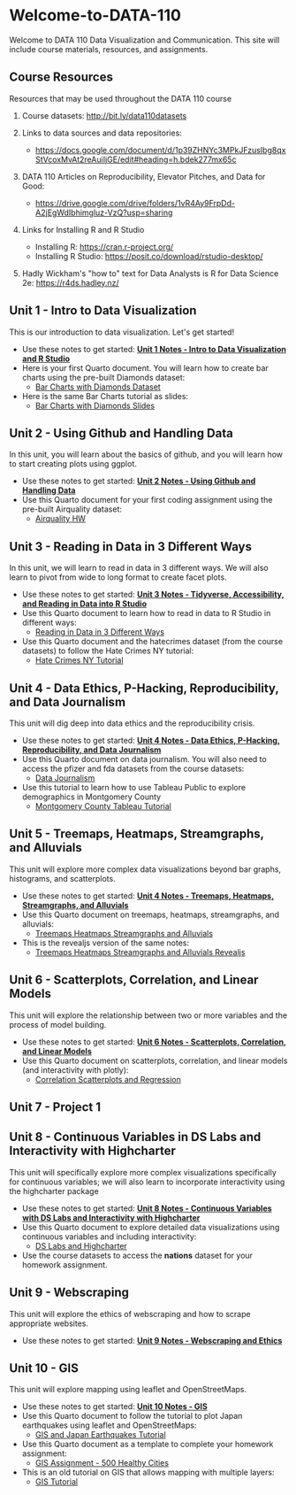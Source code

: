# Welcome-to-DATA-110
Welcome to DATA 110 Data Visualization and Communication. This site will include course materials, resources, and assignments. 

## Course Resources
Resources that may be used throughout the DATA 110 course

1. Course datasets: http://bit.ly/data110datasets

2. Links to data sources and data repositories:
   - https://docs.google.com/document/d/1p39ZHNYc3MPkJFzusIbg8qxStVcoxMvAt2reAuiIjGE/edit#heading=h.bdek277mx65c

4. DATA 110 Articles on Reproducibility, Elevator Pitches, and Data for Good:
   - https://drive.google.com/drive/folders/1vR4Ay9FrpDd-A2jEgWdIbhimgluz-VzQ?usp=sharing

6. Links for Installing R and R Studio
   - Installing R: https://cran.r-project.org/
   - Installing R Studio: https://posit.co/download/rstudio-desktop/

8. Hadly Wickham's "how to" text for Data Analysts is R for Data Science 2e: https://r4ds.hadley.nz/

## Unit 1 - Intro to Data Visualization
This is our introduction to data visualization. Let's get started!

- Use these notes to get started:     [**Unit 1 Notes - Intro to Data Visualization and R Studio**](./Data110_unit1.pdf)
- Here is your first Quarto document. You will learn how to create bar charts using the pre-built Diamonds dataset:
     - [Bar Charts with Diamonds Dataset](./bar_charts_with_diamonds.qmd)
- Here is the same Bar Charts tutorial as slides:
     - [Bar Charts with Diamonds Slides](./bar_charts_with_diamonds_dataset.pptx)

## Unit 2 - Using Github and Handling Data
In this unit, you will learn about the basics of github, and you will learn how to start creating plots using ggplot.

- Use these notes to get started:  [**Unit 2 Notes - Using Github and Handling Data**](./Data110_unit2.pdf)
- Use this Quarto document for your first coding assignment using the pre-built Airquality dataset:
     - [Airquality HW](./Airquality_HW.qmd)

## Unit 3 - Reading in Data in 3 Different Ways
In this unit, we will learn to read in data in 3 different ways. We will also learn to pivot from wide to long format to create facet plots.

- Use these notes to get started: [**Unit 3 Notes - Tidyverse, Accessibility, and Reading in Data into R Studio**](./Data110_unit3.pdf)
- Use this Quarto document to learn how to read in data to R Studio in different ways:
     - [Reading in Data in 3 Different Ways](./reading_data_and_accessibility.qmd)
- Use this Quarto document and the hatecrimes dataset (from the course datasets) to follow the Hate Crimes NY tutorial:
     - [Hate Crimes NY Tutorial](./hate_crimes_ny.qmd)

## Unit 4 - Data Ethics, P-Hacking, Reproducibility, and Data Journalism
This unit will dig deep into data ethics and the reproducibility crisis.

- Use these notes to get started: [**Unit 4 Notes - Data Ethics, P-Hacking, Reproducibility, and Data Journalism**](./Data110_unit4.pdf)
- Use this Quarto document on data journalism. You will also need to access the pfizer and fda datasets from the course datasets:
     - [Data Journalism](./data_journalism.qmd)
- Use this tutorial to learn how to use Tableau Public to explore demographics in Montgomery County
   - [Montgomery County Tableau Tutorial](./MoCo_High_School_Tableau_Tutorial.pdf)

## Unit 5 - Treemaps, Heatmaps, Streamgraphs, and Alluvials
This unit will explore more complex data visualizations beyond bar graphs, histograms, and scatterplots.

- Use these notes to get started: [**Unit 4 Notes - Treemaps, Heatmaps, Streamgraphs, and Alluvials**](./Data110_unit5.pdf)
- Use this Quarto document on treemaps, heatmaps, streamgraphs, and alluvials:
     - [Treemaps Heatmaps Streamgraphs and Alluvials](./heatmap_treemap_streamgraph_alluvial.qmd)
- This is the revealjs version of the same notes:
     - [Treemaps Heatmaps Streamgraphs and Alluvials Revealjs](./heatmap_treemap_streamgraph_alluvial_revealjs.qmd)

## Unit 6 - Scatterplots, Correlation, and Linear Models
This unit will explore the relationship between two or more variables and the process of model building.

- Use these notes to get started: [**Unit 6 Notes - Scatterplots, Correlation, and Linear Models**](./Data110_unit6.pdf)
- Use this Quarto document on scatterplots, correlation, and linear models (and interactivity with plotly):
     - [Correlation Scatterplots and Regression](./correlation_scatterplots_and_regression.qmd)

## Unit 7 - Project 1

## Unit 8 - Continuous Variables in DS Labs and Interactivity with Highcharter
This unit will specifically explore more complex visualizations specifically for continuous variables; we will also learn to incorporate interactivity using the highcharter package

- Use these notes to get started: [**Unit 8 Notes - Continuous Variables with DS Labs and Interactivity with Highcharter**](./Data110_unit8.pdf)
- Use this Quarto document to explore detailed data visualizations using continuous variables and including interactivity:
     - [DS Labs and Highcharter](./DS_Labs_and_Highcharter.rmd)
- Use the course datasets to access the **nations** dataset for your homework assignment.
 
## Unit 9 - Webscraping 
This unit will explore the ethics of webscraping and how to scrape appropriate websites.

- Use these notes to get started: [**Unit 9 Notes - Webscraping and Ethics**](./Data110_unit9.pdf)

## Unit 10 - GIS
This unit will explore mapping using leaflet and OpenStreetMaps.

- Use these notes to get started: [**Unit 10 Notes - GIS**](./Data110_unit10.pdf)
- Use this Quarto document to follow the tutorial to plot Japan earthquakes using leaflet and OpenStreetMaps:
     - [GIS and Japan Earthquakes Tutorial](./japan_earthquakes_geo_tutorial.qmd)
- Use this Quarto document as a template to complete your homework assignment:
     - [GIS Assignment - 500 Healthy Cities](./GIS_Assignment_500_Healthy_Cities.qmd)
- This is an old tutorial on GIS that allows mapping with multiple layers:
     - [GIS Tutorial](./GIS_Tutorial.rmd)
 

